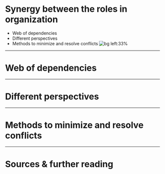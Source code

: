 <!-- _class: lead invert -->
<!-- _paginate: false -->
# Synergy between the roles in organization
+ Web of dependencies
+ Different perspectives
+ Methods to minimize and resolve conflicts
![bg left:33%][horizon]
<!-- Additional information
Objective:
    * Learn about connections and dependencies between roles 
    * Be able to identify pain-points, and goals of different PoV
    * "Definition of done" checklist of responsibilities transparent and known to all
Agenda:
    * We want to maximize profit from synergies 
    * We want to identify potential areas of conflict of responsibilities
    * Early discussion between individuals is essential for prosperous cooperation
    * We all play in the same team
    
-->

---
# Web of dependencies
<!-- Additional information -->

---
# Different perspectives
<!-- Additional information -->

---
# Methods to minimize and resolve conflicts
<!-- Additional information -->

---
# Sources & further reading

[horizon]: ../imgs/dominik-lange-ZUvF7qEIcVI-unsplash.jpg "Photo by Dominik Lange on Unsplash https://unsplash.com/photos/ZUvF7qEIcVI"
